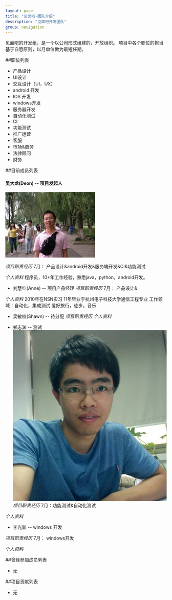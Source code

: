 ```yaml
---
layout: page
title: "见面吧-团队介绍"
description: "见面吧开发团队"
group: navigation
---
```

见面吧的开发组，是一个以公司形式组建的，开放组织。
项目中各个职位的担当基于自愿原则，以月单位做为最短任期。

##职位列表
*  产品设计
*  UI设计
*  交互设计（UI，UX）
*  android 开发
*  IOS 开发
*  windows开发
*  服务器开发 
*  自动化测试
*  CI
*  功能测试
*  推广运营
*  客服
*  市场&商务
*  法律顾问
*  财务

##目前成员列表

#### 吴大龙(Deon) -- 项目发起人
![吴大龙](/images/deonwu.png)

*项目职责经历* 
7月： 产品设计&android开发&服务端开发&CI&功能测试


*个人资料* 
程序员，10+年工作经验，熟悉java，python，android开发。 


* 刘慧红(Anne) -- 项目产品经理
*项目职责经历* 
7月： 产品设计&

*个人资料* 
2010年在NSN实习
11年毕业于杭州电子科技大学通信工程专业
工作领域：自动化，集成测试
爱好旅行，徒步，音乐


* 吴敏校(Shawn) -- 待分配
*项目职责经历* 
*个人资料* 

* 郑志渊 -- 测试
![郑志渊](/images/Terry.jpg)
*项目职责经历* 
7月：功能测试&自动化测试

*个人资料* 


* 李光新 -- windows 开发


*项目职责经历* 
7月： windows开发

*个人资料* 



##曾经参加成员列表
* 无

##项目贡献列表
* 无
 
